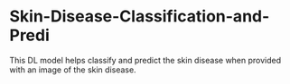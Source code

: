 # Skin-Disease-Classification-and-Predi
This DL model helps classify and predict the skin disease when provided with an image of the skin disease.
